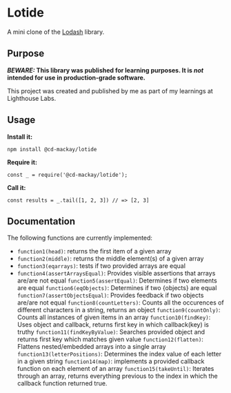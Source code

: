 # Lotide

A mini clone of the [Lodash](https://lodash.com) library.

## Purpose

**_BEWARE:_ This library was published for learning purposes. It is _not_ intended for use in production-grade software.**

This project was created and published by me as part of my learnings at Lighthouse Labs. 

## Usage

**Install it:**

`npm install @cd-mackay/lotide`

**Require it:**

`const _ = require('@cd-mackay/lotide');`

**Call it:**

`const results = _.tail([1, 2, 3]) // => [2, 3]`

## Documentation

The following functions are currently implemented:

* `function1(head)`: returns the first item of a given array
* `function2(middle)`: returns the middle element(s) of a given array
* `function3(eqarrays)`: tests if two provided arrays are equal
* `function4(assertArraysEqual)`: Provides visible assertions that arrays are/are not equal
`function5(assertEqual)`: Determines if two elements are equal
`function6(eqObjects)`: Determines if two {objects} are equal
`function7(assertObjectsEqual)`: Provides feedback if two objects are/are not equal
`function8(countLetters)`: Counts all the occurences of different characters in a string, returns an object
`function9(countOnly)`: Counts all instances of given items in an array
`function10(findKey)`: Uses object and callback, returns first key in which callback(key) is truthy
`function11(findKeyByValue)`: Searches provided object and returns first key which matches given value
`function12(flatten)`: Flattens nested/embedded arrays into a single array
`function13(letterPositions)`: Determines the index value of each letter in a given string
`function14(map)`: implements a provided callback function on each element of an array
`function15(takeUntil)`: Iterates through an array, returns everything previous to the index in which the callback function returned true. 
